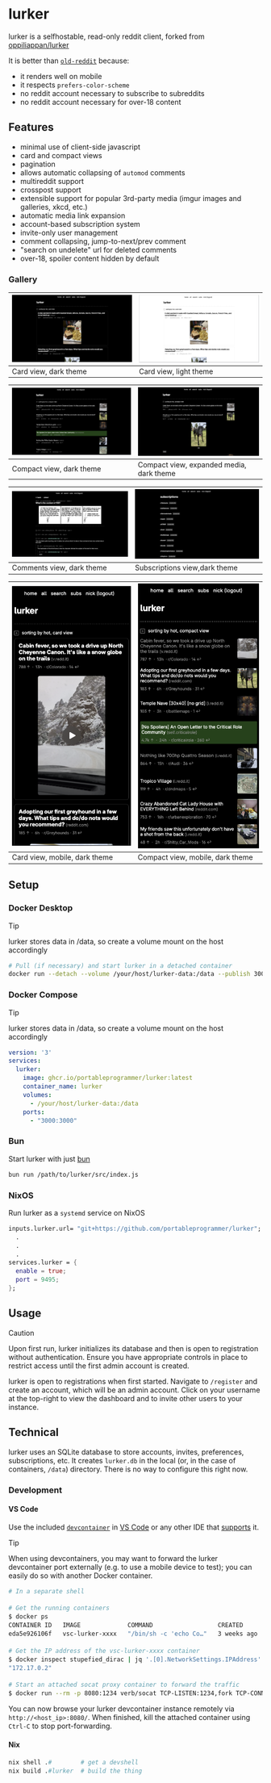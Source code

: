# lurker

lurker is a selfhostable, read-only reddit client, forked from [oppiliappan/lurker](https://github.com/oppiliappan/lurker)

It is better than [`old-reddit`](https://old.reddit.com) because:

- it renders well on mobile
- it respects `prefers-color-scheme`
- no reddit account necessary to subscribe to subreddits
- no reddit account necessary for over-18 content

## Features

- minimal use of client-side javascript
- card and compact views
- pagination
- allows automatic collapsing of `automod` comments
- multireddit support
- crosspost support
- extensible support for popular 3rd-party media (imgur images and galleries, xkcd, etc.)
- automatic media link expansion
- account-based subscription system
- invite-only user management
- comment collapsing, jump-to-next/prev comment
- "search on undelete" url for deleted comments
- over-18, spoiler content hidden by default

### Gallery

| ![lurker card view, dark theme](./img/card-dark.png) | ![lurker card view, light theme](./img/card-light.png) |
| ---------------------------------------------------- | ------------------------------------------------------ |
| Card view, dark theme                                | Card view, light theme                                 |

| ![lurker compact view, dark theme](./img/compact-dark.png) | ![lurker compact view, expanded media, dark theme](./img/compact-media-dark.png) |
| ---------------------------------------------------------- | -------------------------------------------------------------------------------- |
| Compact view, dark theme                                   | Compact view, expanded media, dark theme                                         |

| ![lurker comments view, dark theme](./img/comments-dark.png) | ![lurker subscriptions view, dark theme](./img/subs-dark.png) |
| ------------------------------------------------------------ | ------------------------------------------------------------- |
| Comments view, dark theme                                    | Subscriptions view,dark theme                                 |

| ![lurker card view, mobile, dark theme](./img/card-mobile-dark.png) | ![lurker compact view, mobile, dark theme](./img/compact-mobile-dark.png) |
| ------------------------------------------------------------------- | ------------------------------------------------------------------------- |
| Card view, mobile, dark theme                                       | Compact view, mobile, dark theme                                          |

## Setup

### Docker Desktop

> [!TIP]
> lurker stores data in /data, so create a volume mount on the host accordingly

```bash
# Pull (if necessary) and start lurker in a detached container
docker run --detach --volume /your/host/lurker-data:/data --publish 3000 ghcr.io/portableprogrammer/lurker:latest
```

### Docker Compose

> [!TIP]
> lurker stores data in /data, so create a volume mount on the host accordingly

```yaml
version: '3'
services:
  lurker:
    image: ghcr.io/portableprogrammer/lurker:latest
    container_name: lurker
    volumes:
      - /your/host/lurker-data:/data
    ports:
      - "3000:3000"
```

### Bun

Start lurker with just [bun](https://bun.sh/)

```bash
bun run /path/to/lurker/src/index.js
```

### NixOS

Run lurker as a `systemd` service on NixOS

```nix
inputs.lurker.url= "git+https://github.com/portableprogrammer/lurker";
  .
  .
  .
services.lurker = {
  enable = true;
  port = 9495;
};
```

## Usage

> [!CAUTION]
> Upon first run, lurker initializes its database and then is open to registration without authentication.
>  Ensure you have appropriate controls in place to restrict access until the first admin account is created. <!-- markdownlint-disable-line MD027 -->

lurker is open to registrations when first started.
Navigate to `/register` and create an account, which will be an admin account.
Click on your username at the top-right to view the dashboard and to invite other users to your instance.

## Technical

lurker uses an SQLite database to store accounts, invites, preferences, subscriptions, etc.
It creates `lurker.db` in the local (or, in the case of containers, `/data`) directory. There is no way to configure this right now.

### Development

#### VS Code

Use the included [`devcontainer`](.devcontainer/devcontainer.json) in [VS Code](https://code.visualstudio.com/docs/devcontainers/containers) or any other IDE that [supports](https://containers.dev/supporting) it.

> [!TIP]
> When using devcontainers, you may want to forward the lurker devcontainer port externally (e.g. to use a mobile device to test); you can easily do so with another Docker container.

```bash
# In a separate shell

# Get the running containers
$ docker ps
CONTAINER ID   IMAGE             COMMAND                  CREATED       STATUS        PORTS     NAMES
eda5e926106f   vsc-lurker-xxxx   "/bin/sh -c 'echo Co…"   3 weeks ago   Up 13 hours             stupefied_dirac

# Get the IP address of the vsc-lurker-xxxx container
$ docker inspect stupefied_dirac | jq '.[0].NetworkSettings.IPAddress'
"172.17.0.2"

# Start an attached socat proxy container to forward the traffic
$ docker run --rm -p 8080:1234 verb/socat TCP-LISTEN:1234,fork TCP-CONNECT:172.17.0.2:3000
```

You can now browse your lurker devcontainer instance remotely via `http://<host_ip>:8080/`. When finished, kill the attached container using `Ctrl-C` to stop port-forwarding.

#### Nix

```nix
nix shell .#        # get a devshell
nix build .#lurker  # build the thing
```
